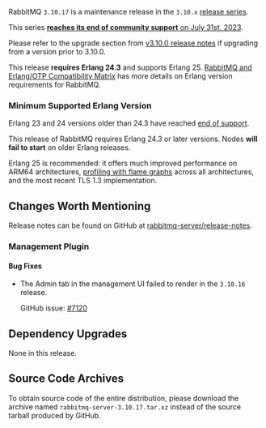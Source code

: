 RabbitMQ `3.10.17` is a maintenance release in the `3.10.x` [release series](https://www.rabbitmq.com/versions.html).

This series [**reaches its end of community support** on July 31st, 2023](https://rabbitmq.com/versions.html).

Please refer to the upgrade section from [v3.10.0 release notes](https://github.com/rabbitmq/rabbitmq-server/releases/tag/v3.10.0)
if upgrading from a version prior to 3.10.0.

This release **requires Erlang 24.3** and supports Erlang 25.
[RabbitMQ and Erlang/OTP Compatibility Matrix](https://www.rabbitmq.com/which-erlang.html) has more details on
Erlang version requirements for RabbitMQ.


### Minimum Supported Erlang Version

Erlang 23 and 24 versions older than 24.3 have reached [end of support](https://www.rabbitmq.com/which-erlang.html).

This release of RabbitMQ requires Erlang 24.3 or later versions. Nodes **will fail to start** on older Erlang releases.

Erlang 25 is recommended: it offers much improved performance on ARM64 architectures, [profiling with flame graphs](https://blog.rabbitmq.com/posts/2022/05/flame-graphs/)
across all architectures, and the most recent TLS 1.3 implementation.


## Changes Worth Mentioning

Release notes can be found on GitHub at [rabbitmq-server/release-notes](https://github.com/rabbitmq/rabbitmq-server/tree/v3.10.x/release-notes).


### Management Plugin

#### Bug Fixes

 * The Admin tab in the management UI failed to render in the `3.10.16` release.

   GitHub issue: [#7120](https://github.com/rabbitmq/rabbitmq-server/pull/7120)


## Dependency Upgrades

None in this release.


## Source Code Archives

To obtain source code of the entire distribution, please download the archive named `rabbitmq-server-3.10.17.tar.xz`
instead of the source tarball produced by GitHub.
